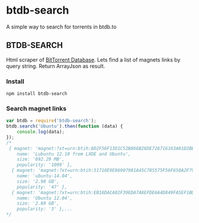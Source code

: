 # btdb-search
 A simple way to search for torrents in btdb.to

## BTDB-SEARCH
Html scraper of [BitTorrent Database](https://btdb.to/). Lets find a list of magnets links by query string. Return ArrayJson as result.

### Install

```
npm install btdb-search
```

### Search magnet links 
```javascript
var btdb = require('btdb-search');
btdb.search('Ubuntu').then(function (data) {
    console.log(data);
});
/*
 { magnet: 'magnet:?xt=urn:btih:8D2F56F13D1C52B866B26DE726716163A01D2BB6&dn=Lubuntu+12.10+from+LXDE+and+Ubuntu&tr=udp%3A%2F%2Ftracker.openbittorrent.com%3A80&tr=udp%3A%2F%2Fopen.demonii.com%3A1337&tr=udp%3A%2F%2Ftracker.coppersurfer.tk%3A6969&tr=udp%3A%2F%2Ftracker.opentrackr.org%3A1337%2Fannounce',
    name: 'Lubuntu 12.10 from LXDE and Ubuntu',
    size: '692.29 MB',
    popularity: '1099' },
  { magnet: 'magnet:?xt=urn:btih:51710E9E86907981A45C785575F56F650A2F793C&dn=ubuntu-14.04&tr=udp%3A%2F%2Ftracker.openbittorrent.com%3A80&tr=udp%3A%2F%2Fopen.demonii.com%3A1337&tr=udp%3A%2F%2Ftracker.coppersurfer.tk%3A6969&tr=udp%3A%2F%2Ftracker.opentrackr.org%3A1337%2Fannounce',
    name: 'ubuntu-14.04',
    size: '2.98 GB',
    popularity: '47' },
  { magnet: 'magnet:?xt=urn:btih:EB16DACA02F39EDA7A8EFDE6A4D849FA5EF1BDE5&dn=Ubuntu+12.04&tr=udp%3A%2F%2Ftracker.openbittorrent.com%3A80&tr=udp%3A%2F%2Fopen.demonii.com%3A1337&tr=udp%3A%2F%2Ftracker.coppersurfer.tk%3A6969&tr=udp%3A%2F%2Ftracker.opentrackr.org%3A1337%2Fannounce',
    name: 'Ubuntu 12.04',
    size: '2.69 GB',
    popularity: '3' },...
*/
